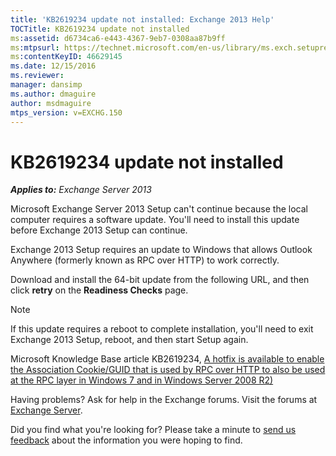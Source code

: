 ```yaml
---
title: 'KB2619234 update not installed: Exchange 2013 Help'
TOCTitle: KB2619234 update not installed
ms:assetid: d6734ca6-e443-4367-9eb7-0308aa87b9ff
ms:mtpsurl: https://technet.microsoft.com/en-us/library/ms.exch.setupreadiness.win7rpchttpassoccookieguidupdatenotinstalled(v=EXCHG.150)
ms:contentKeyID: 46629145
ms.date: 12/15/2016
ms.reviewer: 
manager: dansimp
ms.author: dmaguire
author: msdmaguire
mtps_version: v=EXCHG.150
---
```


# KB2619234 update not installed

_**Applies to:** Exchange Server 2013_

Microsoft Exchange Server 2013 Setup can't continue because the local computer requires a software update. You'll need to install this update before Exchange 2013 Setup can continue.

Exchange 2013 Setup requires an update to Windows that allows Outlook Anywhere (formerly known as RPC over HTTP) to work correctly.

Download and install the 64-bit update from the following URL, and then click **retry** on the **Readiness Checks** page.

> [!NOTE]
> If this update requires a reboot to complete installation, you'll need to exit Exchange 2013 Setup, reboot, and then start Setup again.

Microsoft Knowledge Base article KB2619234, [A hotfix is available to enable the Association Cookie/GUID that is used by RPC over HTTP to also be used at the RPC layer in Windows 7 and in Windows Server 2008 R2)](https://go.microsoft.com/fwlink/?linkid=3052&kbid=2619234)

Having problems? Ask for help in the Exchange forums. Visit the forums at [Exchange Server](https://go.microsoft.com/fwlink/p/?linkid=60612).

Did you find what you're looking for? Please take a minute to [send us feedback](mailto:exsetuphelpfeedback@microsoft.com?subject=exchange%202013%20setup%20help%20feedback) about the information you were hoping to find.
